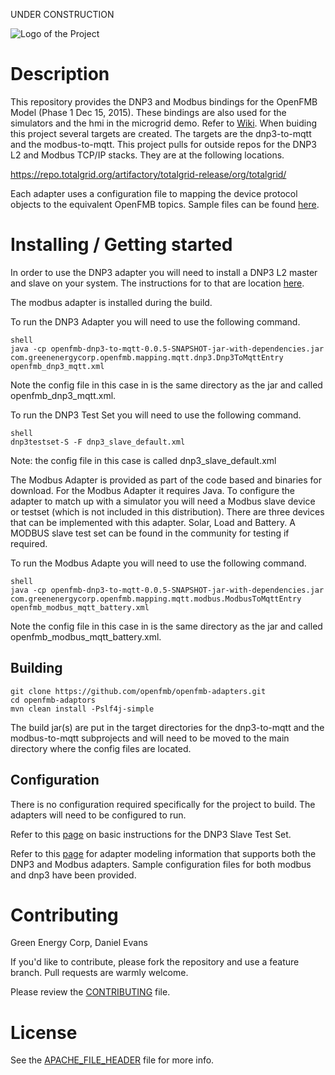 UNDER CONSTRUCTION

![Logo of the Project](https://github.com/openfmb/dtech-demo-2016/blob/master/img/openfmb-tm-black_reduced_100.png)

# Description

This repository provides the DNP3 and Modbus bindings for the OpenFMB Model (Phase 1 Dec 15, 2015).  These bindings are also used for the simulators and the hmi in the microgrid demo.  Refer to [Wiki](https://github.com/openfmb/dtech-demo-2016/wiki). When buiding this project several targets are created.  The targets are the dnp3-to-mqtt and the modbus-to-mqtt.  This project pulls for outside repos for the DNP3 L2 and Modbus TCP/IP stacks. They are at the following locations. 

https://repo.totalgrid.org/artifactory/totalgrid-release/org/totalgrid/

Each adapter uses a configuration file to mapping the device protocol objects to the equivalent OpenFMB topics.  Sample files can be found [here](https://github.com/openfmb/openfmb-adapters/tree/master/configfiles).  

# Installing / Getting started

In order to use the DNP3 adapter you will need to install a DNP3 L2 master and slave on your system.  The instructions for to that are location [here](https://github.com/openfmb/openfmb-adapters/blob/master/DNP3INSTALL.md).  

The modbus adapter is installed during the build. 

To run the DNP3 Adapter you will need to use the following command.

```
shell
java -cp openfmb-dnp3-to-mqtt-0.0.5-SNAPSHOT-jar-with-dependencies.jar com.greenenergycorp.openfmb.mapping.mqtt.dnp3.Dnp3ToMqttEntry openfmb_dnp3_mqtt.xml
```

Note the config file in this case in is the same directory as the jar and called openfmb_dnp3_mqtt.xml.

To run the DNP3 Test Set you will need to use the following command.

```
shell
dnp3testset-S -F dnp3_slave_default.xml
```
Note: the config file in this case is called dnp3_slave_default.xml

The Modbus Adapter is provided as part of the code based and binaries for download.   For the Modbus Adapter it requires Java. To configure the adapter to match up with a simulator you will need a Modbus slave device or testset (which is not included in this distribution).  There are three devices that can be implemented with this adapter.  Solar, Load and Battery. A MODBUS slave test set can be found in the community for testing if required.

To run the Modbus Adapte you will need to use the following command.

```
shell
java -cp openfmb-dnp3-to-mqtt-0.0.5-SNAPSHOT-jar-with-dependencies.jar com.greenenergycorp.openfmb.mapping.mqtt.modbus.ModbusToMqttEntry openfmb_modbus_mqtt_battery.xml
```
Note the config file in this case in is the same directory as the jar and called openfmb_modbus_mqtt_battery.xml.

## Building

```shell
git clone https://github.com/openfmb/openfmb-adapters.git
cd openfmb-adaptors
mvn clean install -Pslf4j-simple
```

The build jar(s) are put in the target directories for the dnp3-to-mqtt and the modbus-to-mqtt subprojects and will need to be moved to the main directory where the config files are located. 

## Configuration

There is no configuration required specifically for the project to build.  The adapters will need to be configured to run.  

Refer to this [page](https://github.com/openfmb/openfmb-adapters/blob/master/DNP3TESTSET.md) on basic instructions for the DNP3 Slave Test Set.

Refer to this [page](https://github.com/openfmb/openfmb-adapters/blob/master/OPENFMBMODELING.md) for adapter modeling information that supports both the DNP3 and Modbus adapters.  Sample configuration files for both modbus and dnp3 have been provided. 

# Contributing

Green Energy Corp, Daniel Evans

If you'd like to contribute, please fork the repository and use a feature
branch. Pull requests are warmly welcome.

Please review the [CONTRIBUTING](https://github.com/openfmb/openfmb-adapters/blob/master/CONTRIBUTING.md) file. 

# License

See the [APACHE_FILE_HEADER](https://github.com/openfmb/openfmb-adapters/blob/master/APACHE_FILE_HEADER) file for more info.
